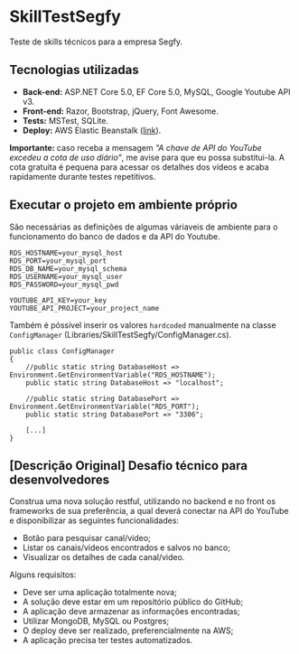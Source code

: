 # SkillTestSegfy

Teste de skills técnicos para a empresa Segfy.

## Tecnologias utilizadas
- **Back-end:** ASP.NET Core 5.0, EF Core 5.0, MySQL, Google Youtube API v3.
- **Front-end:** Razor, Bootstrap, jQuery, Font Awesome.
- **Tests:** MSTest, SQLite.
- **Deploy:** AWS Elastic Beanstalk ([link](http://skilltestsegfy-env.eba-gr2rya2d.sa-east-1.elasticbeanstalk.com/)).

**Importante:** caso receba a mensagem *"A chave de API do YouTube excedeu a cota de uso diário"*, me avise para que eu possa substitui-la. A cota gratuita é pequena para acessar os detalhes dos vídeos e acaba rapidamente durante testes repetitivos.

## Executar o projeto em ambiente próprio

São necessárias as definições de algumas váriaveis de ambiente para o funcionamento do banco de dados e da API do Youtube.

```
RDS_HOSTNAME=your_mysql_host
RDS_PORT=your_mysql_port
RDS_DB_NAME=your_mysql_schema
RDS_USERNAME=your_mysql_user
RDS_PASSWORD=your_mysql_pwd
        
YOUTUBE_API_KEY=your_key
YOUTUBE_API_PROJECT=your_project_name
```

Também é póssível inserir os valores `hardcoded` manualmente na classe `ConfigManager` (Libraries/SkillTestSegfy/ConfigManager.cs).

```
public class ConfigManager
{
    //public static string DatabaseHost => Environment.GetEnvironmentVariable("RDS_HOSTNAME");
    public static string DatabaseHost => "localhost";
    
    //public static string DatabasePort => Environment.GetEnvironmentVariable("RDS_PORT");
    public static string DatabasePort => "3306";
    
    [...]
}
```


## [Descrição Original] Desafio técnico para desenvolvedores

Construa uma nova solução restful, utilizando no backend e no front os frameworks de sua preferência, a qual deverá conectar na API do YouTube e disponibilizar as seguintes funcionalidades:

- Botão para pesquisar canal/video;
- Listar os canais/videos encontrados e salvos no banco;
- Visualizar os detalhes de cada canal/video.

Alguns requisitos:

- Deve ser uma aplicação totalmente nova;
- A solução deve estar em um repositório público do GitHub;
- A aplicação deve armazenar as informações encontradas;
- Utilizar MongoDB,  MySQL ou Postgres;
- O deploy deve ser realizado, preferencialmente na AWS;
- A aplicação precisa ter testes automatizados.
